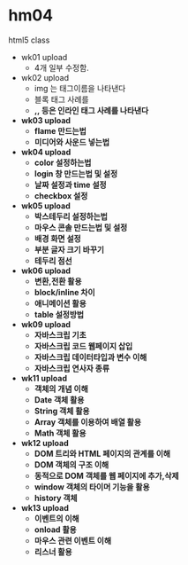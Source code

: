 # hm04
html5 class
- wk01 upload
  - 4개 일부 수정함.
- wk02 upload
  - img 는 태그이름을 나타낸다
  - 블록 태그 사례를 
  - <strong>,<a>,<img> 등은 인라인 태그 사례를 나타낸다
- wk03 upload
  - flame 만드는법
  - 미디어와 사운드 넣는법
- wk04 upload
  - color 설정하는법
  - login 창 만드는법 및 설정
  - 날짜 설정과 time 설정
  - checkbox 설정
- wk05 upload
  - 박스테두리 설정하는법
  - 마우스 콘솔 만드는법 및 설정
  - 배경 화면 설정
  - 부분 글자 크기 바꾸기
  - 테두리 점선 
- wk06 upload
  - 변환,전환 활용
  - block/inline 차이
  - 애니메이션 활용
  - table 설정방법
- wk09 upload
  - 자바스크립 기초 
  - 자바스크립 코드 웹페이지 삽입
  - 자바스크립 데이터타입과 변수 이해
  - 자바스크립 연사자 종류 
- wk11 upload
  - 객체의 개념 이해
  - Date 객체 활용
  - String 객체 활용
  - Array 객체를 이용하여 배열 활용
  - Math 객체 활용
- wk12 upload
  - DOM 트리와 HTML 페이지의 관계를 이해
  - DOM 객체의 구조 이해
  - 동적으로 DOM 객체를 웹 페이지에 추가,삭제
  - window 객체의 타이머 기능을 활용
  - history 객체 
- wk13 upload
  - 이벤트의 이해
  - onload 활용
  - 마우스 관련 이벤트 이해
  - 리스너 활용
 
  
